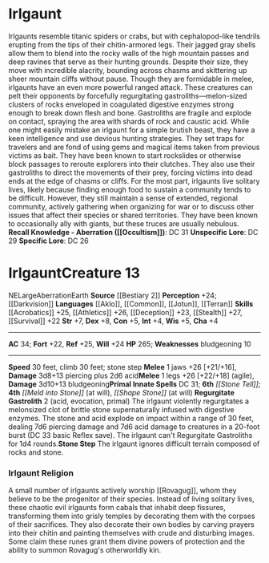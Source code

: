 ﻿---
ac: '34'
alignment: NE
all_resistance: null
burrow_speed: null
charisma: '+4'
climb_speed: '30'
constitution: '+5'
creature_ability:
- Regurgitate Gastrolith
- Stone Step
creature_family: null
description: "Irlgaunts resemble titanic spiders or crabs, but with cephalopod-like\
  \ tendrils erupting from the tips of their chitin-armored legs. Their jagged gray\
  \ shells allow them to blend into the rocky walls of the high mountain passes and\
  \ deep ravines that serve as their hunting grounds. Despite their size, they move\
  \ with incredible alacrity, bounding across chasms and skittering up sheer mountain\
  \ cliffs without pause. Though they are formidable in melee, irlgaunts have an even\
  \ more powerful ranged attack. These creatures can pelt their opponents by forcefully\
  \ regurgitating gastroliths\u2014melon-sized clusters of rocks enveloped in coagulated\
  \ digestive enzymes strong enough to break down flesh and bone. Gastroliths are\
  \ fragile and explode on contact, spraying the area with shards of rock and caustic\
  \ acid.<br/><br/> While one might easily mistake an irlgaunt for a simple brutish\
  \ beast, they have a keen intelligence and use devious hunting strategies. They\
  \ set traps for travelers and are fond of using gems and magical items taken from\
  \ previous victims as bait. They have been known to start rockslides or otherwise\
  \ block passages to reroute explorers into their clutches. They also use their gastroliths\
  \ to direct the movements of their prey, forcing victims into dead ends at the edge\
  \ of chasms or cliffs.<br/><br/> For the most part, irlgaunts live solitary lives,\
  \ likely because finding enough food to sustain a community tends to be difficult.\
  \ However, they still maintain a sense of extended, regional community, actively\
  \ gathering when organizing for war or to discuss other issues that affect their\
  \ species or shared territories. They have been known to occasionally ally with\
  \ giants, but these truces are usually nebulous.<br/><br/><b><u>Recall Knowledge\
  \ - Aberration</u> ( [[DATABASE/skill/Occultism|Occultism]] )</b>: DC 31<br/><b><u>Unspecific\
  \ Lore</u></b>: DC 29<br/><b><u>Specific Lore</u></b>: DC 26"
dexterity: '+8'
element: Earth
fly_speed: null
fortitude: '+22'
hardness: null
hp: '265'
id: '704'
immunity: null
intelligence: '+4'
land_speed: '30'
language:
- '[[DATABASE/language/Aklo|Aklo]]'
- '[[DATABASE/language/Common|Common]]'
- '[[DATABASE/language/Jotun|Jotun]]'
- '[[DATABASE/language/Terran|Terran]]'
level: '13'
max_speed: '30'
name: Irlgaunt
perception: '+24'
rarity: Common
reflex: '+25'
resistance: null
rus_type_level: null
school: null
sense:
- '[[DATABASE/monsterability/Darkvision|darkvision]]'
size: Large
skill:
- '[[DATABASE/skill/Acrobatics|Acrobatics]] +25'
- '[[DATABASE/skill/Athletics|Athletics]] +26'
- '[[DATABASE/skill/Deception|Deception]] +23'
- '[[DATABASE/skill/Stealth|Stealth]] +27'
- '[[DATABASE/skill/Survival|Survival]] +22'
source: '[[DATABASE/source/Bestiary 2|Bestiary 2]]'
speed:
- 30 feet
- climb 30 feet; stone step
spell:
- '[[DATABASE/spell/Meld into Stone|Meld into Stone]]'
- '[[DATABASE/spell/Shape Stone|Shape Stone]]'
- '[[DATABASE/spell/Stone Tell|Stone Tell]]'
strength: '+7'
strength_req: '7'
strongest_save:
- Reflex
swim_speed: null
trait:
- '[[DATABASE/trait/Aberration|Aberration]]'
- '[[DATABASE/trait/Earth|Earth]]'
type: Creature
vision: Darkvision
weakest_save:
- Fortitude
weakness:
- bludgeoning 10
will: '+24'
wisdom: '+5'

---
# Irlgaunt

Irlgaunts resemble titanic spiders or crabs, but with cephalopod-like tendrils erupting from the tips of their chitin-armored legs. Their jagged gray shells allow them to blend into the rocky walls of the high mountain passes and deep ravines that serve as their hunting grounds. Despite their size, they move with incredible alacrity, bounding across chasms and skittering up sheer mountain cliffs without pause. Though they are formidable in melee, irlgaunts have an even more powerful ranged attack. These creatures can pelt their opponents by forcefully regurgitating gastroliths—melon-sized clusters of rocks enveloped in coagulated digestive enzymes strong enough to break down flesh and bone. Gastroliths are fragile and explode on contact, spraying the area with shards of rock and caustic acid.
 While one might easily mistake an irlgaunt for a simple brutish beast, they have a keen intelligence and use devious hunting strategies. They set traps for travelers and are fond of using gems and magical items taken from previous victims as bait. They have been known to start rockslides or otherwise block passages to reroute explorers into their clutches. They also use their gastroliths to direct the movements of their prey, forcing victims into dead ends at the edge of chasms or cliffs.
 For the most part, irlgaunts live solitary lives, likely because finding enough food to sustain a community tends to be difficult. However, they still maintain a sense of extended, regional community, actively gathering when organizing for war or to discuss other issues that affect their species or shared territories. They have been known to occasionally ally with giants, but these truces are usually nebulous.
**Recall Knowledge - Aberration ([[Occultism]])**: DC 31
**Unspecific Lore**: DC 29
**Specific Lore**: DC 26

# Irlgaunt<span class="item-type">Creature 13</span>

<span class="trait-alignment item-trait">NE</span><span class="trait-size item-trait">Large</span><span class="item-trait">Aberration</span><span class="item-trait">Earth</span>
**Source** [[Bestiary 2]] 
**Perception** +24; [[Darkvision]]
**Languages** [[Aklo]], [[Common]], [[Jotun]], [[Terran]]
**Skills** [[Acrobatics]] +25, [[Athletics]] +26, [[Deception]] +23, [[Stealth]] +27, [[Survival]] +22
**Str** +7, **Dex** +8, **Con** +5, **Int** +4, **Wis** +5, **Cha** +4

---
**AC** 34; **Fort** +22, **Ref** +25, **Will** +24
**HP** 265; **Weaknesses** bludgeoning 10

---
**Speed** 30 feet, climb 30 feet; stone step
<span class="in-box-ability">**Melee** <span class="action-icon">1</span> jaws +26 [+21/+16], **Damage** 3d8+13 piercing plus 2d6 acid</span><span class="in-box-ability">**Melee** <span class="action-icon">1</span> legs +26 [+22/+18] (agile), **Damage** 3d10+13 bludgeoning</span>**Primal Innate Spells** DC 31; **6th** _[[Stone Tell]]_; **4th** _[[Meld into Stone]]_ (at will), _[[Shape Stone]]_ (at will)
<span class="in-box-ability">**Regurgitate Gastrolith** <span class="action-icon">2</span> (acid, evocation, primal) The irlgaunt violently regurgitates a melonsized clot of brittle stone supernaturally infused with digestive enzymes. The stone and acid explode on impact within a range of 30 feet, dealing 7d6 piercing damage and 7d6 acid damage to creatures in a 20-foot burst (DC 33 basic Reflex save). The irlgaunt can't Regurgitate Gastroliths for 1d4 rounds.</span><span class="in-box-ability">**Stone Step** The irlgaunt ignores difficult terrain composed of rocks and stone.</span>

###  Irlgaunt Religion

A small number of irlgaunts actively worship [[Rovagug]], whom they believe to be the progenitor of their species. Instead of living solitary lives, these chaotic evil irlgaunts form cabals that inhabit deep fissures, transforming them into grisly temples by decorating them with the corpses of their sacrifices. They also decorate their own bodies by carving prayers into their chitin and painting themselves with crude and disturbing images. Some claim these runes grant them divine powers of protection and the ability to summon Rovagug's otherworldly kin.